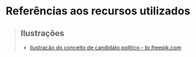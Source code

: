 # **Referências aos recursos utilizados**

> ## **Ilustrações**
>
> - <a href="https://br.freepik.com/fotos-vetores-gratis/pessoas">Ilustração do conceito de candidato político - br.freepik.com</a>
